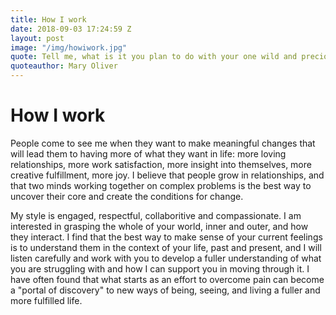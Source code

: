 ```yaml
---
title: How I work
date: 2018-09-03 17:24:59 Z
layout: post
image: "/img/howiwork.jpg"
quote: Tell me, what is it you plan to do with your one wild and precious life?
quoteauthor: Mary Oliver
---
```


# How I work

People come to see me when they want to make meaningful changes that will lead them to having more of what they want in life: more loving relationships, more work satisfaction, more insight into themselves, more creative fulfillment, more joy. I believe that people grow in relationships, and that two minds working together on complex problems is the best way to uncover their core and create the conditions for change.

My style is engaged, respectful, collaboritive and compassionate. I am interested in grasping the whole of your world, inner and outer, and how they interact. I find that the best way to make sense of your current feelings is to understand them in the context of your life, past and present, and I will listen carefully and work with you to develop a fuller understanding of what you are struggling with and how I can support you in moving through it. I have often found that what starts as an effort to overcome pain can become a "portal of discovery" to new ways of being, seeing, and living a fuller and more fulfilled life.
